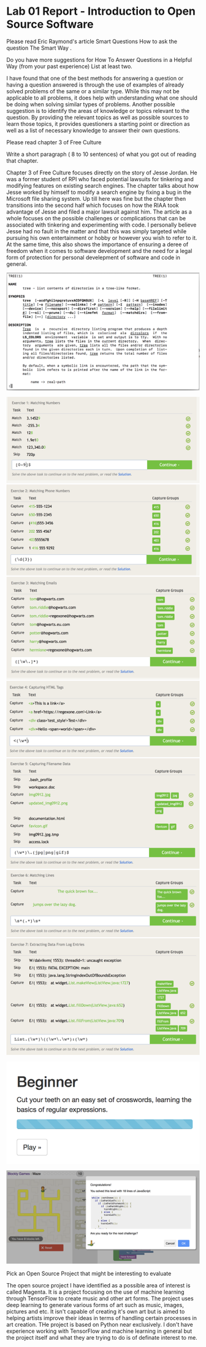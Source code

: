 # Lab 01 Report - Introduction to Open Source Software

Please read Eric Raymond's article Smart Questions How to ask the question The Smart Way .

Do you have more suggestions for How To Answer Questions in a Helpful Way (from your past experience)
List at least two.

I have found that one of the best methods for answering a question or having a question answered is through the use of  examples of already solved problems of the same or a similar type. While this may not be applicable to all problems, it does help with understanding what one should be doing when solving similar types of problems. Another possible suggestion is to identify the areas of knowledge or topics relevant to the question. By providing the relevant topics as well as possible sources to learn those topics, it provides questioners a starting point or direction as well as a list of necessary knowledge to answer their own questions.



Please read chapter 3 of Free Culture

Write a short paragraph ( 8 to 10 sentences) of what you got out of reading that chapter.

Chapter 3 of Free Culture focuses directly on the story of Jesse Jordan. He was a former student of RPI who faced potential  lawsuits for tinkering and modifying features on existing search engines. The chapter talks about how Jesse worked by himself to modify a search engine by fixing a bug in the Microsoft file sharing system. Up till here was fine but the chapter then transitions into the second half which focuses on how the RIAA took advantage of Jesse and filed a major lawsuit against him. The article as a whole focuses on the possible challenges or complications that can be associated with tinkering and experimenting with code. I personally believe Jesse had no fault in the matter and that this was simply targeted while pursuing his own entertainment or hobby or however you wish to refer to it. At the same time, this also shows the importance of ensuring a deree of freedom when it comes to software development and the need for a legal form of protection for personal develepment of software and code in general.


![linux tree](https://github.com/sriyuthsagi/CSCI-4961-Open-Source-Software/blob/master/labs/lab-01/Screenshot%202019-05-24%2011.24.54.png)

![regex problem 1](https://github.com/sriyuthsagi/CSCI-4961-Open-Source-Software/blob/master/labs/lab-01/Screenshot%202019-05-24%2010.27.37.png)
![regex problem 2](https://github.com/sriyuthsagi/CSCI-4961-Open-Source-Software/blob/master/labs/lab-01/Screenshot%202019-05-24%2010.29.19.png)
![regex problem 3](https://github.com/sriyuthsagi/CSCI-4961-Open-Source-Software/blob/master/labs/lab-01/Screenshot%202019-05-24%2010.31.29.png)
![regex problem 4](https://github.com/sriyuthsagi/CSCI-4961-Open-Source-Software/blob/master/labs/lab-01/Screenshot%202019-05-24%2010.34.07.png)
![regex problem 5](https://github.com/sriyuthsagi/CSCI-4961-Open-Source-Software/blob/master/labs/lab-01/Screenshot%202019-05-24%2010.45.24.png)
![regex problem 6](https://github.com/sriyuthsagi/CSCI-4961-Open-Source-Software/blob/master/labs/lab-01/Screenshot%202019-05-24%2010.50.07.png)
![regex problem 7](https://github.com/sriyuthsagi/CSCI-4961-Open-Source-Software/blob/master/labs/lab-01/Screenshot%202019-05-24%2010.53.46.png)

![regex crossword](https://github.com/sriyuthsagi/CSCI-4961-Open-Source-Software/blob/master/labs/lab-01/Screenshot%202019-05-23%2020.08.47.png)

![blocky](https://github.com/sriyuthsagi/CSCI-4961-Open-Source-Software/blob/master/labs/lab-01/Screenshot%202019-05-24%2011.58.35.png)


Pick an Open Source Project that might be interesting to evaluate

The open source project I have identified as a possible area of interest is called Magenta. It is a project focusing on the use of machine learning through TensorFlow to create music and other art forms. The project uses deep learning to generate various forms of art such as music, images, pictures and etc. It isn't capable of creating it's own art but is aimed to helping artists improve their ideas in terms of handling certain processes in art creation. THe project is based on Python near exclusively. I don't have experience working with TensorFlow and machine learning in general but the project itself and what they are trying to do is of definate interest to me.
